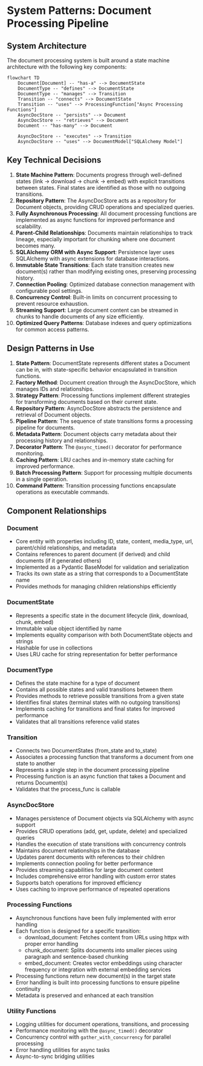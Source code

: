 # System Patterns: Document Processing Pipeline

## System Architecture
The document processing system is built around a state machine architecture with the following key components:

```mermaid
flowchart TD
    Document[Document] -- "has-a" --> DocumentState
    DocumentType -- "defines" --> DocumentState
    DocumentType -- "manages" --> Transition
    Transition -- "connects" --> DocumentState
    Transition -- "uses" --> ProcessingFunction["Async Processing Functions"]
    AsyncDocStore -- "persists" --> Document
    AsyncDocStore -- "retrieves" --> Document
    Document -- "has-many" --> Document
    
    AsyncDocStore -- "executes" --> Transition
    AsyncDocStore -- "uses" --> DocumentModel["SQLAlchemy Model"]
```

## Key Technical Decisions
1. **State Machine Pattern**: Documents progress through well-defined states (link → download → chunk → embed) with explicit transitions between states. Final states are identified as those with no outgoing transitions.
2. **Repository Pattern**: The AsyncDocStore acts as a repository for Document objects, providing CRUD operations and specialized queries.
3. **Fully Asynchronous Processing**: All document processing functions are implemented as async functions for improved performance and scalability.
4. **Parent-Child Relationships**: Documents maintain relationships to track lineage, especially important for chunking where one document becomes many.
5. **SQLAlchemy ORM with Async Support**: Persistence layer uses SQLAlchemy with async extensions for database interactions.
6. **Immutable State Transitions**: Each state transition creates new document(s) rather than modifying existing ones, preserving processing history.
7. **Connection Pooling**: Optimized database connection management with configurable pool settings.
8. **Concurrency Control**: Built-in limits on concurrent processing to prevent resource exhaustion.
9. **Streaming Support**: Large document content can be streamed in chunks to handle documents of any size efficiently.
10. **Optimized Query Patterns**: Database indexes and query optimizations for common access patterns.

## Design Patterns in Use
1. **State Pattern**: DocumentState represents different states a Document can be in, with state-specific behavior encapsulated in transition functions.
2. **Factory Method**: Document creation through the AsyncDocStore, which manages IDs and relationships.
3. **Strategy Pattern**: Processing functions implement different strategies for transforming documents based on their current state.
4. **Repository Pattern**: AsyncDocStore abstracts the persistence and retrieval of Document objects.
5. **Pipeline Pattern**: The sequence of state transitions forms a processing pipeline for documents.
6. **Metadata Pattern**: Document objects carry metadata about their processing history and relationships.
7. **Decorator Pattern**: The `@async_timed()` decorator for performance monitoring.
8. **Caching Pattern**: LRU caches and in-memory state caching for improved performance.
9. **Batch Processing Pattern**: Support for processing multiple documents in a single operation.
10. **Command Pattern**: Transition processing functions encapsulate operations as executable commands.

## Component Relationships

### Document
- Core entity with properties including ID, state, content, media_type, url, parent/child relationships, and metadata
- Contains references to parent document (if derived) and child documents (if it generated others)
- Implemented as a Pydantic BaseModel for validation and serialization
- Tracks its own state as a string that corresponds to a DocumentState name
- Provides methods for managing children relationships efficiently

### DocumentState
- Represents a specific state in the document lifecycle (link, download, chunk, embed)
- Immutable value object identified by name
- Implements equality comparison with both DocumentState objects and strings
- Hashable for use in collections
- Uses LRU cache for string representation for better performance

### DocumentType
- Defines the state machine for a type of document
- Contains all possible states and valid transitions between them
- Provides methods to retrieve possible transitions from a given state
- Identifies final states (terminal states with no outgoing transitions)
- Implements caching for transitions and final states for improved performance
- Validates that all transitions reference valid states

### Transition
- Connects two DocumentStates (from_state and to_state)
- Associates a processing function that transforms a document from one state to another
- Represents a single step in the document processing pipeline
- Processing function is an async function that takes a Document and returns Document(s)
- Validates that the process_func is callable

### AsyncDocStore
- Manages persistence of Document objects via SQLAlchemy with async support
- Provides CRUD operations (add, get, update, delete) and specialized queries
- Handles the execution of state transitions with concurrency controls
- Maintains document relationships in the database
- Updates parent documents with references to their children
- Implements connection pooling for better performance
- Provides streaming capabilities for large document content
- Includes comprehensive error handling with custom error states
- Supports batch operations for improved efficiency
- Uses caching to improve performance of repeated operations

### Processing Functions
- Asynchronous functions have been fully implemented with error handling
- Each function is designed for a specific transition:
  - download_document: Fetches content from URLs using httpx with proper error handling
  - chunk_document: Splits documents into smaller pieces using paragraph and sentence-based chunking
  - embed_document: Creates vector embeddings using character frequency or integration with external embedding services
- Processing functions return new document(s) in the target state
- Error handling is built into processing functions to ensure pipeline continuity
- Metadata is preserved and enhanced at each transition

### Utility Functions
- Logging utilities for document operations, transitions, and processing
- Performance monitoring with the `@async_timed()` decorator
- Concurrency control with `gather_with_concurrency` for parallel processing
- Error handling utilities for async tasks
- Async-to-sync bridging utilities
